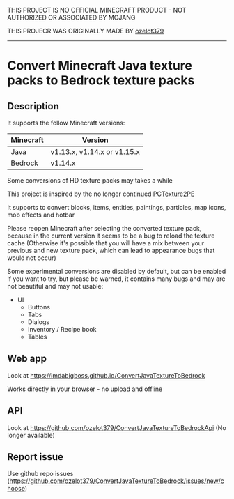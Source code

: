 THIS PROJECT IS NO OFFICIAL MINECRAFT PRODUCT - NOT AUTHORIZED OR ASSOCIATED BY MOJANG

THIS PROJECR WAS ORIGINALLY MADE BY [ozelot379](https://github.com/ozelot379/)

---

# Convert Minecraft Java texture packs to Bedrock texture packs

## Description
It supports the follow Minecraft versions:

| Minecraft | Version |
|-----------|---------|
| Java | v1.13.x, v1.14.x or v1.15.x |
| Bedrock | v1.14.x |

Some conversions of HD texture packs may takes a while

This project is inspired by the no longer continued [PCTexture2PE](https://github.com/rodrigojxd/PCTexture2PE)

It supports to convert blocks, items, entities, paintings, particles, map icons, mob effects and hotbar

Please reopen Minecraft after selecting the converted texture pack, because in the current version it seems to be a bug to reload the texture cache (Otherwise it's possible that you will have a mix between your previous and new texture pack, which can lead to appearance bugs that would not occur)

Some experimental conversions are disabled by default, but can be enabled if you want to try, but please be warned, it contains many bugs and may are not beautiful and may not usable:
- UI
    - Buttons
    - Tabs
    - Dialogs
    - Inventory / Recipe book
    - Tables

## Web app
Look at https://imdabigboss.github.io/ConvertJavaTextureToBedrock

Works directly in your browser - no upload and offline

## API
Look at https://github.com/ozelot379/ConvertJavaTextureToBedrockApi (No longer available)

## Report issue
Use github repo issues (https://github.com/ozelot379/ConvertJavaTextureToBedrock/issues/new/choose)

